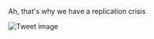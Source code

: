 Ah, that's why we have a replication crisis


![Tweet image](/assets/crosspoast/FZK1LVeVsAAinR5.png)

